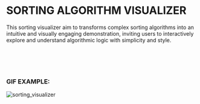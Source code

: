 # **SORTING ALGORITHM VISUALIZER**

This sorting visualizer aim to transforms complex sorting algorithms into an intuitive and visually engaging demonstration, inviting users to interactively explore and understand algorithmic logic with simplicity and style.
<br>
<br>
<br>
<br>
<br>
### GIF EXAMPLE:

![sorting_visualizer](https://github.com/NghiaLam2026/Sorting-Algorithm-Visualizer/assets/118234173/b5f70890-0515-4e99-9579-b4b6f94cf005)
